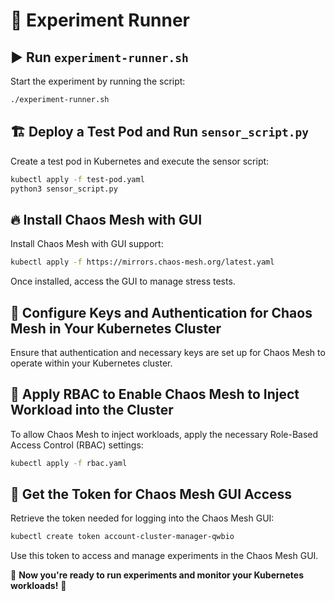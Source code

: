 # 🚀 Experiment Runner

## ▶️ Run `experiment-runner.sh`
Start the experiment by running the script:

```bash
./experiment-runner.sh
```

## 🏗️ Deploy a Test Pod and Run `sensor_script.py`
Create a test pod in Kubernetes and execute the sensor script:

```bash
kubectl apply -f test-pod.yaml
python3 sensor_script.py
```

## 🔥 Install Chaos Mesh with GUI
Install Chaos Mesh with GUI support:

```bash
kubectl apply -f https://mirrors.chaos-mesh.org/latest.yaml
```

Once installed, access the GUI to manage stress tests.

## 🔑 Configure Keys and Authentication for Chaos Mesh in Your Kubernetes Cluster
Ensure that authentication and necessary keys are set up for Chaos Mesh to operate within your Kubernetes cluster.

## 🔧 Apply RBAC to Enable Chaos Mesh to Inject Workload into the Cluster
To allow Chaos Mesh to inject workloads, apply the necessary Role-Based Access Control (RBAC) settings:

```bash
kubectl apply -f rbac.yaml
```

## 🔐 Get the Token for Chaos Mesh GUI Access
Retrieve the token needed for logging into the Chaos Mesh GUI:

```bash
kubectl create token account-cluster-manager-qwbio
```

Use this token to access and manage experiments in the Chaos Mesh GUI.

🎯 **Now you're ready to run experiments and monitor your Kubernetes workloads!** 🚀

